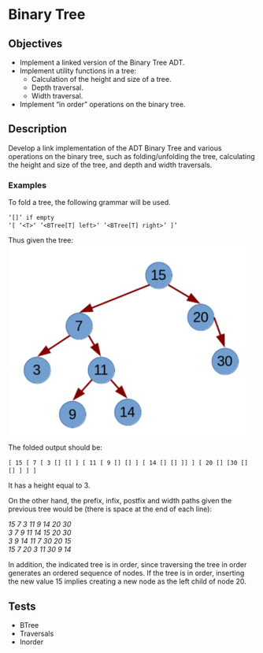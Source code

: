 # Binary Tree
## Objectives
- Implement a linked version of the Binary Tree ADT.
- Implement utility functions in a tree:
    - Calculation of the height and size of a tree.
    - Depth traversal.
    - Width traversal.
- Implement “in order” operations on the binary tree.

## Description
Develop a link implementation of the ADT Binary Tree and various operations on the binary tree, such as folding/unfolding the tree, calculating the height and size of the tree, and depth and width traversals. 

### Examples
To fold a tree, the following grammar will be used.

```
‘[]’ if empty
‘[ ‘<T>‘ ’<BTree[T] left>‘ ’<BTree[T] right>’ ]’
```

Thus given the tree:
![Binary tree](image.png)

The folded output should be:

```
[ 15 [ 7 [ 3 [] [] ] [ 11 [ 9 [] [] ] [ 14 [] [] ]] ] [ 20 [] [30 [] [] ] ] ]
```

It has a height equal to 3.

On the other hand, the prefix, infix, postfix and width paths given the previous tree would be (there is space at the end of each line): 


*15 7 3 11 9 14 20 30 <br>
3 7 9 11 14 15 20 30 <br>
3 9 14 11 7 30 20 15 <br>
15 7 20 3 11 30 9 14*

In addition, the indicated tree is in order, since traversing the tree in order generates an ordered sequence of nodes. If the tree is in order, inserting the new value 15 implies creating a new node as the left child of node 20.

## Tests
- BTree
- Traversals
- Inorder